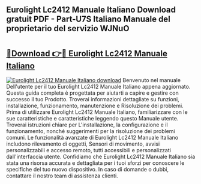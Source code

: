 ## Eurolight Lc2412 Manuale Italiano Download gratuit PDF - Part-U7S Italiano Manuale del proprietario del servizio WJNuO

# <h2><a href="http://df991c.blite.top/?on=Eurolight+Lc2412+Manuale+Italiano">🔗Download 👉🔴 Eurolight Lc2412 Manuale Italiano</a></h2>

[![Eurolight Lc2412 Manuale Italiano download](https://i.imgur.com/lujVjoI.png)](http://df991c.blite.top/?on=Eurolight+Lc2412+Manuale+Italiano)
Benvenuto nel manuale Dell'utente per il tuo Eurolight Lc2412 Manuale Italiano appena aggiornato. Questa guida completa è progettata per aiutarti a capire e gestire con successo il tuo Prodotto. Troverai informazioni dettagliate su funzioni, installazione, funzionamento, manutenzione e Risoluzione dei problemi. Prima di utilizzare Eurolight Lc2412 Manuale Italiano, familiarizzare con le sue caratteristiche e caratteristiche leggendo questo Manuale utente. Troverai istruzioni chiare per L'installazione, la configurazione e il funzionamento, nonché suggerimenti per la risoluzione dei problemi comuni. Le funzionalità avanzate di Eurolight Lc2412 Manuale Italiano includono rilevamento di oggetti, Sensori di movimento, avvisi personalizzabili e accesso remoto, tutti accessibili e personalizzati dall'interfaccia utente. Confidiamo che Eurolight Lc2412 Manuale Italiano sia stata una risorsa accurata e dettagliata per i tuoi sforzi per conoscere le specifiche del tuo nuovo dispositivo. In caso di domande o dubbi, contattare il nostro team di assistenza clienti.
